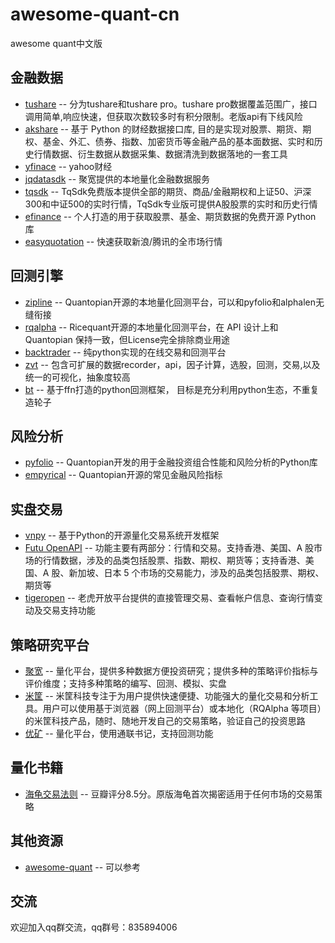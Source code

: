 # awesome-quant-cn
awesome quant中文版

## 金融数据
* [tushare](https://waditu.com/document/1?doc_id=131) -- 分为tushare和tushare pro。tushare pro数据覆盖范围广，接口调用简单,响应快速，但获取次数较多时有积分限制。老版api有下线风险
* [akshare](https://github.com/akfamily/akshare) -- 基于 Python 的财经数据接口库, 目的是实现对股票、期货、期权、基金、外汇、债券、指数、加密货币等金融产品的基本面数据、实时和历史行情数据、衍生数据从数据采集、数据清洗到数据落地的一套工具
* [yfinace](https://github.com/ranaroussi/yfinance) -- yahoo财经
* [jqdatasdk](https://www.joinquant.com/help/api/help#name:JQData) -- 聚宽提供的本地量化金融数据服务
* [tqsdk](https://doc.shinnytech.com/tqsdk/latest/intro.html) -- TqSdk免费版本提供全部的期货、商品/金融期权和上证50、沪深300和中证500的实时行情，TqSdk专业版可提供A股股票的实时和历史行情
* [efinance](https://github.com/Micro-sheep/efinance) -- 个人打造的用于获取股票、基金、期货数据的免费开源 Python 库
* [easyquotation](https://github.com/shidenggui/easyquotation) -- 快速获取新浪/腾讯的全市场行情

## 回测引擎
* [zipline](https://github.com/quantopian/zipline) -- Quantopian开源的本地量化回测平台，可以和pyfolio和alphalen无缝衔接
* [rqalpha](https://github.com/ricequant/rqalpha) -- Ricequant开源的本地量化回测平台，在 API 设计上和 Quantopian 保持一致，但License完全排除商业用途
* [backtrader](https://github.com/mementum/backtrader) -- 纯python实现的在线交易和回测平台
* [zvt](https://github.com/zvtvz/zvt/blob/master/README-cn.md) -- 包含可扩展的数据recorder，api，因子计算，选股，回测，交易,以及统一的可视化，抽象度较高
* [bt](https://github.com/pmorissette/bt) -- 基于ffn打造的python回测框架， 目标是充分利用python生态，不重复造轮子

## 风险分析
* [pyfolio](https://github.com/quantopian/pyfolio) -- Quantopian开发的用于金融投资组合性能和风险分析的Python库
* [empyrical](https://github.com/quantopian/empyrical) -- Quantopian开源的常见金融风险指标


## 实盘交易
* [vnpy](https://github.com/vnpy/vnpy) -- 基于Python的开源量化交易系统开发框架
* [Futu OpenAPI](https://openapi.futunn.com/futu-api-doc/intro/intro.html) -- 功能主要有两部分：行情和交易。支持香港、美国、A 股市场的行情数据，涉及的品类包括股票、指数、期权、期货等；支持香港、美国、A 股、新加坡、日本 5 个市场的交易能力，涉及的品类包括股票、期权、期货等
* [tigeropen](https://quant.itiger.com/openapi/py-docs/zh-cn/docs/intro/quickstart.html) -- 老虎开放平台提供的直接管理交易、查看帐户信息、查询行情变动及交易支持功能

## 策略研究平台
* [聚宽](https://www.joinquant.com/) -- 量化平台，提供多种数据方便投资研究；提供多种的策略评价指标与评价维度；支持多种策略的编写、回测、模拟、实盘
* [米筐](https://www.ricequant.com/) -- 米筐科技专注于为用户提供快速便捷、功能强大的量化交易和分析工具。用户可以使用基于浏览器（网上回测平台）或本地化（RQAlpha 等项目）的米筐科技产品，随时、随地开发自己的交易策略，验证自己的投资思路
* [优矿](https://uqer.datayes.com/) -- 量化平台，使用通联书记，支持回测功能


## 量化书籍
* [海龟交易法则](https://book.douban.com/subject/2339892/) -- 豆瓣评分8.5分。原版海龟首次揭密适用于任何市场的交易策略

## 其他资源
* [awesome-quant](https://github.com/wilsonfreitas/awesome-quant) -- 可以参考

## 交流
欢迎加入qq群交流，qq群号：835894006
